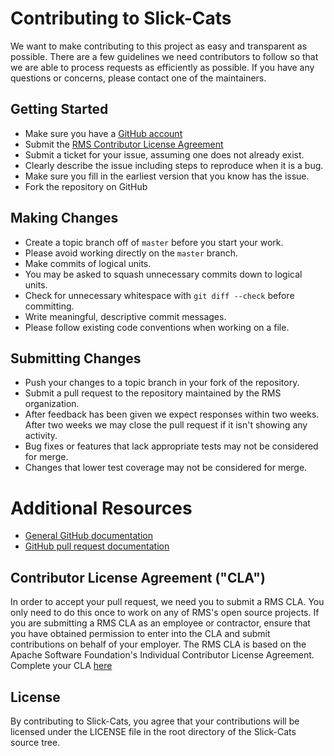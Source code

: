 # Contributing to Slick-Cats
We want to make contributing to this project as easy and transparent as possible. There are a few guidelines we need contributors to follow so that we are able to process requests as efficiently as possible. If you have any questions or concerns, please contact one of the maintainers. 

## Getting Started

* Make sure you have a [GitHub account](https://github.com/signup/free)
* Submit the [RMS Contributor License Agreement](https://www.clahub.com/agreements/RMSone/slick-cats")
* Submit a ticket for your issue, assuming one does not already exist.
 * Clearly describe the issue including steps to reproduce when it is a bug.
 * Make sure you fill in the earliest version that you know has the issue.
* Fork the repository on GitHub

## Making Changes

* Create a topic branch off of `master` before you start your work.
 * Please avoid working directly on the `master` branch.
* Make commits of logical units.
 * You may be asked to squash unnecessary commits down to logical units.
* Check for unnecessary whitespace with `git diff --check` before committing.
* Write meaningful, descriptive commit messages.
* Please follow existing code conventions when working on a file.

## Submitting Changes

* Push your changes to a topic branch in your fork of the repository.
* Submit a pull request to the repository maintained by the RMS organization.
* After feedback has been given we expect responses within two weeks. After two weeks we may close the pull request if it isn't showing any activity.
* Bug fixes or features that lack appropriate tests may not be considered for merge.
* Changes that lower test coverage may not be considered for merge.

# Additional Resources
* [General GitHub documentation](https://help.github.com/)
* [GitHub pull request documentation](https://help.github.com/send-pull-requests/)

## Contributor License Agreement ("CLA")

In order to accept your pull request, we need you to submit a RMS CLA. You only need to do this once to work on any of RMS's open source projects. If you are submitting a RMS CLA as an employee or contractor, ensure that you have obtained permission to enter into the CLA and submit contributions on behalf of your employer. The RMS CLA is based on the Apache Software Foundation's Individual Contributor License Agreement. 
Complete your CLA <a href="https://www.clahub.com/agreements/RMSone/slick-cats">here</a>

## License

By contributing to Slick-Cats, you agree that your contributions will be licensed under the LICENSE file in the root directory of the Slick-Cats source tree.